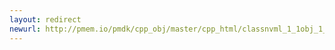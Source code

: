 ```yaml
---
layout: redirect
newurl: http://pmem.io/pmdk/cpp_obj/master/cpp_html/classnvml_1_1obj_1_1transaction.html
---
```

